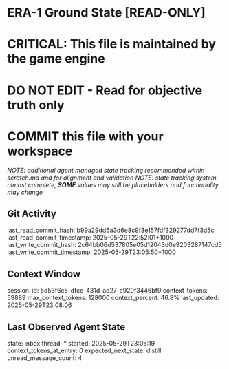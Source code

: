 # ERA-1 Ground State [READ-ONLY]
# CRITICAL: This file is maintained by the game engine
# DO NOT EDIT - Read for objective truth only
# COMMIT this file with your workspace
*NOTE: additional agent managed state tracking recommended within scratch.md and for alignment and validation*
*NOTE: state tracking system almost complete, **SOME** values may still be placeholders and functionality may change*

## Git Activity
last_read_commit_hash: b99a29dd6a3d6e8c9f3e157fdf329277dd7f3d5c
last_read_commit_timestamp: 2025-05-29T22:52:01+1000
last_write_commit_hash: 2c64bb06d537805e05d12043d0e9203287147cd5
last_write_commit_timestamp: 2025-05-29T23:05:50+1000

## Context Window
session_id: 5d53f6c5-dfce-431d-ad27-a920f3446bf9
context_tokens: 59889
max_context_tokens: 128000
context_percent: 46.8%
last_updated: 2025-05-29T23:08:06

## Last Observed Agent State
state: inbox
thread: *
started: 2025-05-29T23:05:19
context_tokens_at_entry: 0
expected_next_state: distill
unread_message_count: 4
